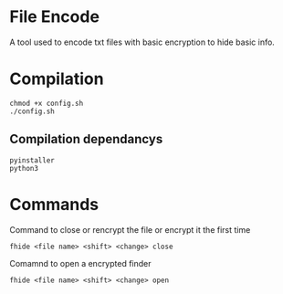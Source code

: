 # File Encode
A tool used to encode txt files with basic encryption to hide basic info.
# Compilation
```
chmod +x config.sh
./config.sh
```
## Compilation dependancys
```
pyinstaller
python3
```
# Commands
Command to close or rencrypt the file or encrypt it the first time
```
fhide <file name> <shift> <change> close
```
Comamnd to open a encrypted finder
```
fhide <file name> <shift> <change> open
```
